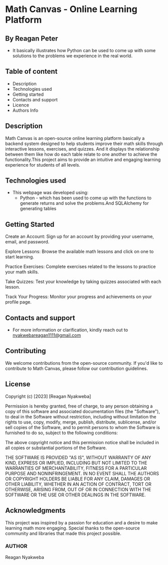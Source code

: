 # Math Canvas - Online Learning Platform
## By Reagan Peter
- It basically illustrates how Python can be used to come up with some solutions to the problems we experience in the real world.
## Table of content
- Description
- Technologies used 
- Getting started
- Contacts and support
- Licence
- Authors Info
## Description
Math Canvas is an open-source online learning platform basically a backend system designed to help students improve their math skills through interactive lessons, exercises, and quizzes.  And it displays the relationship between them like how do each table relate to one another to achieve the functionality.This project aims to provide an intuitive and engaging learning experience for students of all levels.


## Technologies used 
- This webpage was developed using:
   - Python - which has been used to come up with the functions to generate returns and solve the problems.And SQLAlchemy for generating tables


## Getting Started
Create an Account: Sign up for an account by providing your username, email, and password.

Explore Lessons: Browse the available math lessons and click on one to start learning.

Practice Exercises: Complete exercises related to the lessons to practice your math skills.

Take Quizzes: Test your knowledge by taking quizzes associated with each lesson.

Track Your Progress: Monitor your progress and achievements on your profile page.

   ## Contacts and support
- For more information or clarification, kindly reach out to nyakwebareagan1111@gmail.com

## Contributing
We welcome contributions from the open-source community. If you'd like to contribute to Math Canvas, please follow our contribution guidelines.

## License
Copyright (c) [2023] [Reagan Nyakweba]

Permission is hereby granted, free of charge, to any person obtaining a copy
of this software and associated documentation files (the "Software"), to deal
in the Software without restriction, including without limitation the rights
to use, copy, modify, merge, publish, distribute, sublicense, and/or sell
copies of the Software, and to permit persons to whom the Software is
furnished to do so, subject to the following conditions:

The above copyright notice and this permission notice shall be included in all
copies or substantial portions of the Software.

THE SOFTWARE IS PROVIDED "AS IS", WITHOUT WARRANTY OF ANY KIND, EXPRESS OR
IMPLIED, INCLUDING BUT NOT LIMITED TO THE WARRANTIES OF MERCHANTABILITY,
FITNESS FOR A PARTICULAR PURPOSE AND NONINFRINGEMENT. IN NO EVENT SHALL THE
AUTHORS OR COPYRIGHT HOLDERS BE LIABLE FOR ANY CLAIM, DAMAGES OR OTHER
LIABILITY, WHETHER IN AN ACTION OF CONTRACT, TORT OR OTHERWISE, ARISING FROM,
OUT OF OR IN CONNECTION WITH THE SOFTWARE OR THE USE OR OTHER DEALINGS IN THE
SOFTWARE.

## Acknowledgments
This project was inspired by a passion for education and a desire to make learning math more engaging.
Special thanks to the open-source community and libraries that made this project possible.

### AUTHOR
Reagan Nyakweba